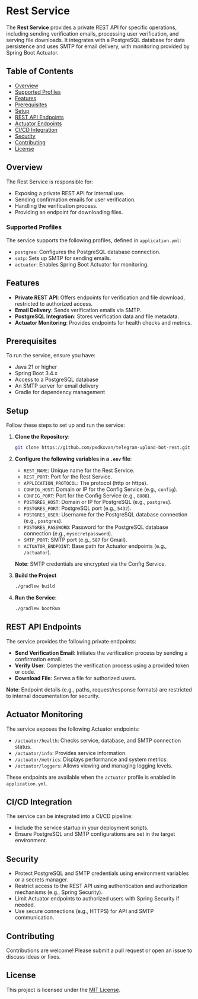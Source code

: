 # Rest Service

The **Rest Service** provides a private REST API for specific operations, including sending verification emails, processing user verification, and serving file downloads. It integrates with a PostgreSQL database for data persistence and uses SMTP for email delivery, with monitoring provided by Spring Boot Actuator.

## Table of Contents
- [Overview](#overview)
- [Supported Profiles](#supported-profiles)
- [Features](#features)
- [Prerequisites](#prerequisites)
- [Setup](#setup)
- [REST API Endpoints](#rest-api-endpoints)
- [Actuator Endpoints](#actuator-monitoring)
- [CI/CD Integration](#cicd-integration)
- [Security](#security)
- [Contributing](#contributing)
- [License](#license)

## Overview

The Rest Service is responsible for:
- Exposing a private REST API for internal use.
- Sending confirmation emails for user verification.
- Handling the verification process.
- Providing an endpoint for downloading files.

### Supported Profiles

The service supports the following profiles, defined in `application.yml`:
- `postgres`: Configures the PostgreSQL database connection.
- `smtp`: Sets up SMTP for sending emails.
- `actuator`: Enables Spring Boot Actuator for monitoring.

## Features

- **Private REST API**: Offers endpoints for verification and file download, restricted to authorized access.
- **Email Delivery**: Sends verification emails via SMTP.
- **PostgreSQL Integration**: Stores verification data and file metadata.
- **Actuator Monitoring**: Provides endpoints for health checks and metrics.

## Prerequisites

To run the service, ensure you have:
- Java 21 or higher
- Spring Boot 3.4.x
- Access to a PostgreSQL database
- An SMTP server for email delivery
- Gradle for dependency management

## Setup

Follow these steps to set up and run the service:

1. **Clone the Repository**:
   ```bash
   git clone https://github.com/pxdkxvan/telegram-upload-bot-rest.git
   ```

2. **Configure the following variables in a `.env` file**:
   - `REST_NAME`: Unique name for the Rest Service.
   - `REST_PORT`: Port for the Rest Service.
   - `APPLICATION_PROTOCOL`: The protocol (http or https).
   - `CONFIG_HOST`: Domain or IP for the Config Service (e.g., `config`).
   - `CONFIG_PORT`: Port for the Config Service (e.g., `8888`).
   - `POSTGRES_HOST`: Domain or IP for PostgreSQL (e.g., `postgres`).
   - `POSTGRES_PORT`: PostgreSQL port (e.g., `5432`).
   - `POSTGRES_USER`: Username for the PostgreSQL database connection (e.g., `postgres`).
   - `POSTGRES_PASSWORD`: Password for the PostgreSQL database connection (e.g., `mysecretpassword`).
   - `SMTP_PORT`: SMTP port (e.g., `587` for Gmail).
   - `ACTUATOR_ENDPOINT`: Base path for Actuator endpoints (e.g., `/actuator`).

   **Note**: SMTP credentials are encrypted via the Config Service.

3. **Build the Project**
   ```bash
   ./gradlew build
   ```

4. **Run the Service**:
   ```bash
   ./gradlew bootRun
   ```

## REST API Endpoints

The service provides the following private endpoints:
- **Send Verification Email**: Initiates the verification process by sending a confirmation email.
- **Verify User**: Completes the verification process using a provided token or code.
- **Download File**: Serves a file for authorized users.

**Note**: Endpoint details (e.g., paths, request/response formats) are restricted to internal documentation for security.

## Actuator Monitoring

The service exposes the following Actuator endpoints:
- `/actuator/health`: Checks service, database, and SMTP connection status.
- `/actuator/info`: Provides service information.
- `/actuator/metrics`: Displays performance and system metrics.
- `/actuator/loggers`: Allows viewing and managing logging levels.

These endpoints are available when the `actuator` profile is enabled in `application.yml`.

## CI/CD Integration

The service can be integrated into a CI/CD pipeline:
- Include the service startup in your deployment scripts.
- Ensure PostgreSQL and SMTP configurations are set in the target environment.

## Security

- Protect PostgreSQL and SMTP credentials using environment variables or a secrets manager.
- Restrict access to the REST API using authentication and authorization mechanisms (e.g., Spring Security).
- Limit Actuator endpoints to authorized users with Spring Security if needed.
- Use secure connections (e.g., HTTPS) for API and SMTP communication.

## Contributing

Contributions are welcome! Please submit a pull request or open an issue to discuss ideas or fixes.

## License

This project is licensed under the [MIT License](LICENSE).